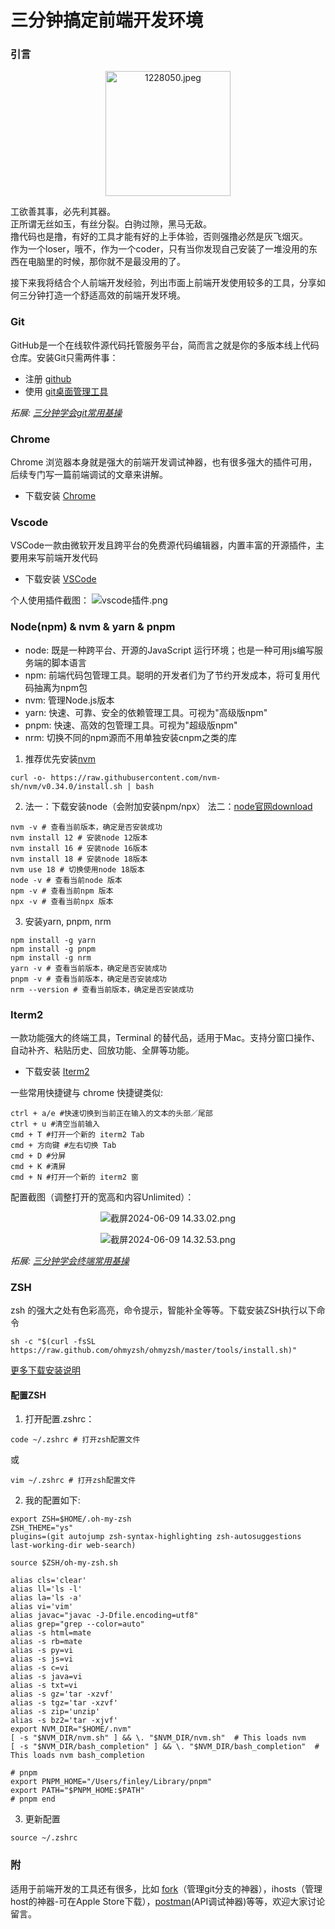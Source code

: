 # 三分钟搞定前端开发环境

### 引言

<p align=center><img src="https://p1-juejin.byteimg.com/tos-cn-i-k3u1fbpfcp/1c1cc79978c24d18a9649e456ce9cbcb~tplv-k3u1fbpfcp-jj-mark:0:0:0:0:q75.image#?w=225&h=225&s=8113&e=jpg&b=d8bdb4" alt="1228050.jpeg" width="200px"  /></p>

工欲善其事，必先利其器。<br>
正所谓无丝如玉，有丝分裂。白驹过隙，黑马无敌。<br>
撸代码也是撸，有好的工具才能有好的上手体验，否则强撸必然是灰飞烟灭。<br>
作为一个loser，哦不，作为一个coder，只有当你发现自己安装了一堆没用的东西在电脑里的时候，那你就不是最没用的了。

接下来我将结合个人前端开发经验，列出市面上前端开发使用较多的工具，分享如何三分钟打造一个舒适高效的前端开发环境。

### Git
GitHub是一个在线软件源代码托管服务平台，简而言之就是你的多版本线上代码仓库。安装Git只需两件事：

- 注册 [github](https://github.com/)
- 使用 [git桌面管理工具](https://desktop.github.com/)

*拓展: [三分钟学会git常用基操](https://juejin.cn/post/7379443863692263459)*

### Chrome
Chrome 浏览器本身就是强大的前端开发调试神器，也有很多强大的插件可用，后续专门写一篇前端调试的文章来讲解。

- 下载安装 [Chrome](https://www.google.com/intl/zh-CN/chrome/)


### Vscode
VSCode一款由微软开发且跨平台的免费源代码编辑器，内置丰富的开源插件，主要用来写前端开发代码

- 下载安装 [VSCode](https://code.visualstudio.com/)

个人使用插件截图：
<img src="https://p3-juejin.byteimg.com/tos-cn-i-k3u1fbpfcp/a44cf16087fc49d29840cb122df3b639~tplv-k3u1fbpfcp-jj-mark:3024:0:0:0:q75.awebp#?w=1389&h=909&s=241661&e=png&a=1&b=1e2225" alt="vscode插件.png"  />


### Node(npm) & nvm & yarn & pnpm
- node: 既是一种跨平台、开源的JavaScript 运行环境；也是一种可用js编写服务端的脚本语言
- npm: 前端代码包管理工具。聪明的开发者们为了节约开发成本，将可复用代码抽离为npm包
- nvm: 管理Node.js版本
- yarn: 快速、可靠、安全的依赖管理工具。可视为"高级版npm"
- pnpm: 快速、高效的包管理工具。可视为"超级版npm"
- nrm: 切换不同的npm源而不用单独安装cnpm之类的库

1. 推荐优先安装[nvm](https://github.com/nvm-sh/nvm)
```shell
curl -o- https://raw.githubusercontent.com/nvm-sh/nvm/v0.34.0/install.sh | bash
```
2. 法一：下载安装node（会附加安装npm/npx） 法二：[node官网download](https://nodejs.org/en/download/package-manager/current)
```shell
nvm -v # 查看当前版本，确定是否安装成功
nvm install 12 # 安装node 12版本
nvm install 16 # 安装node 16版本
nvm install 18 # 安装node 18版本
nvm use 18 # 切换使用node 18版本
node -v # 查看当前node 版本
npm -v # 查看当前npm 版本
npx -v # 查看当前npx 版本
```

3. 安装yarn, pnpm, nrm
```shell
npm install -g yarn 
npm install -g pnpm 
npm install -g nrm 
yarn -v # 查看当前版本，确定是否安装成功
pnpm -v # 查看当前版本，确定是否安装成功
nrm --version # 查看当前版本，确定是否安装成功
```

### Iterm2
一款功能强大的终端工具，Terminal 的替代品，适用于Mac。支持分窗口操作、自动补齐、粘贴历史、回放功能、全屏等功能。

- 下载安装 [Iterm2](https://iterm2.com/)

一些常用快捷键与 chrome 快捷键类似:
```shell
ctrl + a/e #快速切换到当前正在输入的文本的头部／尾部
ctrl + u #清空当前输入
cmd + T #打开一个新的 iterm2 Tab
cmd + 方向键 #左右切换 Tab
cmd + D #分屏
cmd + K #清屏
cmd + N #打开一个新的 iterm2 窗
```

配置截图（调整打开的宽高和内容Unlimited）：
<p align=center><img src="https://p6-juejin.byteimg.com/tos-cn-i-k3u1fbpfcp/4af2e414fd874e4cab5961830507dddf~tplv-k3u1fbpfcp-jj-mark:0:0:0:0:q75.image#?w=1872&h=1238&s=380455&e=png&b=f5f5f5" alt="截屏2024-06-09 14.33.02.png"  /></p>

<p align=center><img src="https://p3-juejin.byteimg.com/tos-cn-i-k3u1fbpfcp/684eddf9f8164f118c997101632d390c~tplv-k3u1fbpfcp-jj-mark:0:0:0:0:q75.image#?w=1868&h=1182&s=405350&e=png&b=f5f5f5" alt="截屏2024-06-09 14.32.53.png"  /></p>

*拓展: [三分钟学会终端常用基操](https://juejin.cn/post/7379443863692574755)*

### ZSH
 zsh 的强大之处有色彩高亮，命令提示，智能补全等等。下载安装ZSH执行以下命令

 ```shell
sh -c "$(curl -fsSL https://raw.github.com/ohmyzsh/ohmyzsh/master/tools/install.sh)"
 ```

 [更多下载安装说明](https://github.com/ohmyzsh/ohmyzsh/wiki/Installing-ZSH)

#### 配置ZSH
1. 打开配置.zshrc：
```shell
code ~/.zshrc # 打开zsh配置文件
```
或

```shell
vim ~/.zshrc # 打开zsh配置文件
```

2. 我的配置如下:
```shell
export ZSH=$HOME/.oh-my-zsh
ZSH_THEME="ys"
plugins=(git autojump zsh-syntax-highlighting zsh-autosuggestions last-working-dir web-search)

source $ZSH/oh-my-zsh.sh

alias cls='clear'
alias ll='ls -l'
alias la='ls -a'
alias vi='vim'
alias javac="javac -J-Dfile.encoding=utf8"
alias grep="grep --color=auto"
alias -s html=mate
alias -s rb=mate
alias -s py=vi
alias -s js=vi
alias -s c=vi
alias -s java=vi
alias -s txt=vi
alias -s gz='tar -xzvf'
alias -s tgz='tar -xzvf'
alias -s zip='unzip'
alias -s bz2='tar -xjvf'
export NVM_DIR="$HOME/.nvm"
[ -s "$NVM_DIR/nvm.sh" ] && \. "$NVM_DIR/nvm.sh"  # This loads nvm
[ -s "$NVM_DIR/bash_completion" ] && \. "$NVM_DIR/bash_completion"  # This loads nvm bash_completion

# pnpm
export PNPM_HOME="/Users/finley/Library/pnpm"
export PATH="$PNPM_HOME:$PATH"
# pnpm end
```

3. 更新配置
```shell
source ~/.zshrc
```

### 附
适用于前端开发的工具还有很多，比如 [fork](https://fork.dev/)（管理git分支的神器），ihosts（管理host的神器-可在Apple Store下载），[postman](https://www.postman.com/)(API调试神器)等等，欢迎大家讨论留言。
